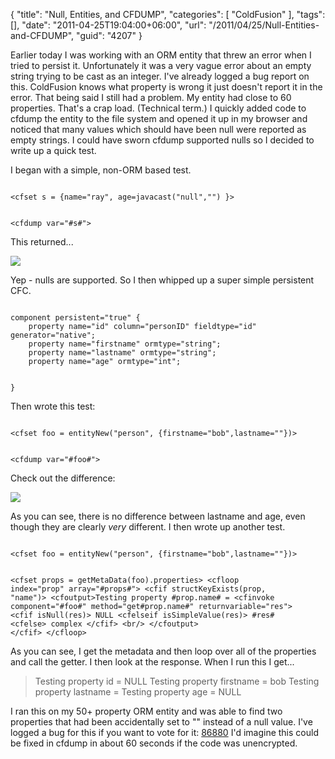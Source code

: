 {
	"title": "Null, Entities, and CFDUMP",
	"categories": [
		"ColdFusion"
	],
	"tags": [],
	"date": "2011-04-25T19:04:00+06:00",
	"url": "/2011/04/25/Null-Entities-and-CFDUMP",
	"guid": "4207"
}

Earlier today I was working with an ORM entity that threw an error when I tried to persist it. Unfortunately it was a very vague error about an empty string trying to be cast as an integer. I've already logged a bug report on this. ColdFusion knows what property is wrong it just doesn't report it in the error. That being said I still had a problem. My entity had close to 60 properties. That's a crap load. (Technical term.) I quickly added code to cfdump the entity to the file system and opened it up in my browser and noticed that many values which should have been null were reported as empty strings. I could have sworn cfdump supported nulls so I decided to write up a quick test.
<!--more-->
<p>

I began with a simple, non-ORM based test.

<p>

<code>
&lt;cfset s = {name="ray", age=javacast("null","") }&gt;

&lt;cfdump var="#s#"&gt;
</code>

<p>

This returned...

<p>

<img src="https://static.raymondcamden.com/images/ScreenClip74.png" />

<p>

Yep - nulls are supported. So I then whipped up a super simple persistent CFC.

<p>

<code>
component persistent="true" {
	property name="id" column="personID" fieldtype="id" generator="native";
	property name="firstname" ormtype="string";
	property name="lastname" ormtype="string";
	property name="age" ormtype="int";

}
</code>

<p>

Then wrote this test:

<p>

<code>
&lt;cfset foo = entityNew("person", {firstname="bob",lastname=""})&gt;

&lt;cfdump var="#foo#"&gt;
</code>

<p>

Check out the difference:

<p>

<img src="https://static.raymondcamden.com/images/cfjedi/ScreenClip75.png" />

<p>

As you can see, there is no difference between lastname and age, even though they are clearly <i>very</i> different. I then wrote up another test.

<p>

<code>
&lt;cfset foo = entityNew("person", {firstname="bob",lastname=""})&gt;

&lt;cfset props = getMetaData(foo).properties&gt;
&lt;cfloop index="prop" array="#props#"&gt;
	&lt;cfif structKeyExists(prop, "name")&gt;
		&lt;cfoutput&gt;Testing property #prop.name# = 
		&lt;cfinvoke component="#foo#" method="get#prop.name#" returnvariable="res"&gt;
		&lt;cfif isNull(res)&gt;
			NULL
		&lt;cfelseif isSimpleValue(res)&gt;
			#res#
		&lt;cfelse&gt;
			complex
		&lt;/cfif&gt;
		&lt;br/&gt;
		&lt;/cfoutput&gt;
	&lt;/cfif&gt;
&lt;/cfloop&gt;
</code>

<p>

As you can see, I get the metadata and then loop over all of the properties and call the getter. I then look at the response. When I run this I get...

<p>

<blockquote>
Testing property id = NULL 
Testing property firstname = bob 
Testing property lastname = 
Testing property age = NULL 
</blockquote>

<p>

I ran this on my 50+ property ORM entity and was able to find two properties that had been accidentally set to "" instead of a null value. I've logged a bug for this if you want to vote for it: <a href="http://cfbugs.adobe.com/cfbugreport/flexbugui/cfbugtracker/main.html#bugId=86880">86880</a> I'd imagine this could be fixed in cfdump in about 60 seconds if the code was unencrypted.
